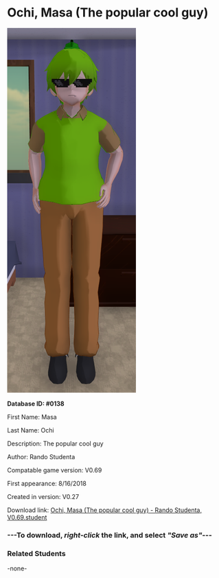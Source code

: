 # Ochi, Masa (The popular cool guy)

<img src="../../Files/Images/Ochi, Masa (The popular cool guy).png" title="Ochi, Masa (The popular cool guy) - Rando Studenta, V0.69">

**Database ID: #0138**

First Name: Masa

Last Name: Ochi

Description: The popular cool guy

Author: Rando Studenta

Compatable game version: V0.69

First appearance: 8/16/2018

Created in version: V0.27

Download link: <a href="https://raw.githubusercontent.com/Arbiter1223/Daigaku-Gurashi-Custom-Students/master/Files/Student%20Files/Ochi%2C%20Masa%20(The%20popular%20cool%20guy)%20-%20Rando%20Studenta%2C%20V0.69.student">Ochi, Masa (The popular cool guy) - Rando Studenta, V0.69.student</a>

### ---**To download, _right-click_ the link, and select _"Save as"_**---

### Related Students

-none-
